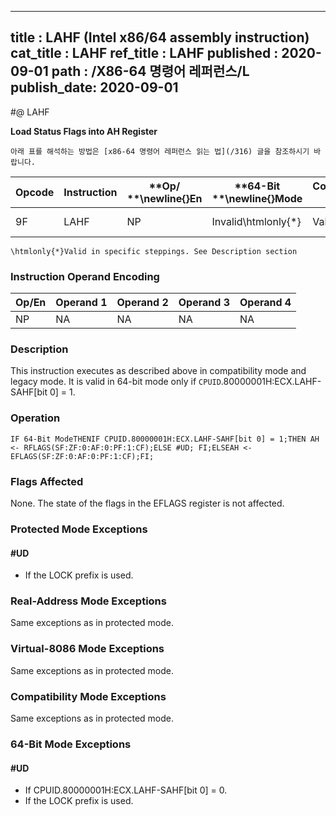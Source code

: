 ----------------------------
title : LAHF (Intel x86/64 assembly instruction)
cat_title : LAHF
ref_title : LAHF
published : 2020-09-01
path : /X86-64 명령어 레퍼런스/L
publish_date: 2020-09-01
----------------------------


#@ LAHF

**Load Status Flags into AH Register**

```lec-info
아래 표를 해석하는 방법은 [x86-64 명령어 레퍼런스 읽는 법](/316) 글을 참조하시기 바랍니다.
```

|**Opcode**|**Instruction**|**Op/ **\newline{}**En**|**64-Bit **\newline{}**Mode**|**Compat/**\newline{}**Leg Mode**|**Description**|
|----------|---------------|------------------------|-----------------------------|---------------------------------|---------------|
|9F |LAHF|NP|Invalid\htmlonly{*}|Valid|Load: AH <- EFLAGS(SF:ZF:0:AF:0:PF:1:CF).|

```note
\htmlonly{*}Valid in specific steppings. See Description section
```
### Instruction Operand Encoding


|Op/En|Operand 1|Operand 2|Operand 3|Operand 4|
|-----|---------|---------|---------|---------|
|NP|NA|NA|NA|NA|
### Description


This instruction executes as described above in compatibility mode and legacy mode. It is valid in 64-bit mode only if `CPUID`.80000001H:ECX.LAHF-SAHF[bit 0] = 1. 


### Operation

```info-verb
IF 64-Bit ModeTHENIF CPUID.80000001H:ECX.LAHF-SAHF[bit 0] = 1;THEN AH <- RFLAGS(SF:ZF:0:AF:0:PF:1:CF);ELSE #UD; FI;ELSEAH <- EFLAGS(SF:ZF:0:AF:0:PF:1:CF);FI;
```
### Flags Affected


None. The state of the flags in the EFLAGS register is not affected.


### Protected Mode Exceptions

#### #UD
* If the LOCK prefix is used.

### Real-Address Mode Exceptions



Same exceptions as in protected mode.


### Virtual-8086 Mode Exceptions



Same exceptions as in protected mode.


### Compatibility Mode Exceptions



Same exceptions as in protected mode.


### 64-Bit Mode Exceptions

#### #UD
* If CPUID.80000001H:ECX.LAHF-SAHF[bit 0] = 0.
* If the LOCK prefix is used.
